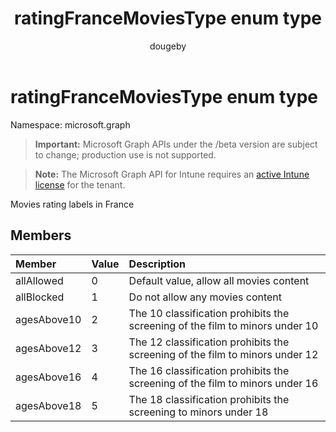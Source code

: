﻿---
title: "ratingFranceMoviesType enum type"
description: "Movies rating labels in France"
author: "dougeby"
localization_priority: Normal
ms.prod: "intune"
doc_type: enumPageType
---

# ratingFranceMoviesType enum type

Namespace: microsoft.graph

> **Important:** Microsoft Graph APIs under the /beta version are subject to change; production use is not supported.

> **Note:** The Microsoft Graph API for Intune requires an [active Intune license](https://go.microsoft.com/fwlink/?linkid=839381) for the tenant.

Movies rating labels in France

## Members

| Member      | Value | Description                                                                  |
| :---------- | :---- | :--------------------------------------------------------------------------- |
| allAllowed  | 0     | Default value, allow all movies content                                      |
| allBlocked  | 1     | Do not allow any movies content                                              |
| agesAbove10 | 2     | The 10 classification prohibits the screening of the film to minors under 10 |
| agesAbove12 | 3     | The 12 classification prohibits the screening of the film to minors under 12 |
| agesAbove16 | 4     | The 16 classification prohibits the screening of the film to minors under 16 |
| agesAbove18 | 5     | The 18 classification prohibits the screening to minors under 18             |
